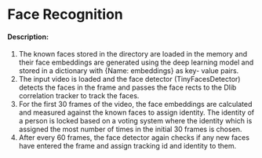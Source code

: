 # Face Recognition

#### Description:
1. The known faces stored in the directory are loaded in the memory and their face embeddings are generated using the deep learning model and stored in a dictionary with {Name: embeddings} as key- value pairs.
2. The input video is loaded and the face detector (TinyFacesDetector) detects the faces in the frame and passes the face rects to the Dlib correlation tracker to track the faces.
3. For the first 30 frames of the video, the face embeddings are calculated and measured against the known faces to assign identity. The identity of a person is locked based on a voting system where the identity which is assigned the most number of times in the initial 30 frames is chosen.
4. After every 60 frames, the face detector again checks if any new faces have entered the frame and assign tracking id and identity to them.
